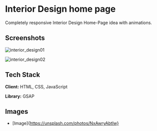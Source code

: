 
# Interior Design home page

Completely responsive Interior Design Home-Page idea with animations. 


## Screenshots

![interior_design01](https://user-images.githubusercontent.com/97656404/199522706-44113c80-c682-482d-909b-d2f0942b4f81.png)

![interior_design02](https://user-images.githubusercontent.com/97656404/199522723-9df6a465-9a88-4d9c-ae14-ddbc3eaa9cf0.png)

## Tech Stack

**Client:** HTML, CSS, JavaScript

**Library:** GSAP


## Images

- [Image]{https://unsplash.com/photos/NxAwryAbtIw} 
